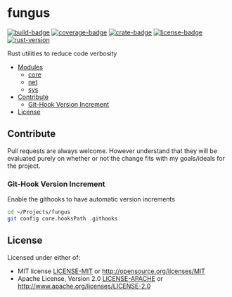 fungus
====================================================================================================
[![build-badge](https://travis-ci.com/phR0ze/fungus.svg?branch=master)](https://travis-ci.com/phR0ze/fungus)
[![coverage-badge](https://coveralls.io/repos/github/phR0ze/fungus/badge.svg?branch=master)](https://coveralls.io/github/phR0ze/fungus?branch=master)
[![crate-badge](https://img.shields.io/crates/v/fungus.svg)](https://crates.io/crates/fungus)
[![license-badge](https://img.shields.io/crates/l/fungus.svg)](https://opensource.org/licenses/MIT)
[![rust-version](https://img.shields.io/badge/rust-latest%20stable-blue.svg)](https://github.com/rust-lang/rust/releases)

Rust utilities to reduce code verbosity

* [Modules](#modules)
  * [core](#core)
  * [net](#net)
  * [sys](#sys)
* [Contribute](#contribute)
  * [Git-Hook Version Increment](#git-hook-version-increment)
* [License](#license)

## Contribute <a name="Contribute"/></a>
Pull requests are always welcome.  However understand that they will be evaluated purely on whether
or not the change fits with my goals/ideals for the project.

### Git-Hook Version Increment <a name="git-hook-version-increment"/></a>
Enable the githooks to have automatic version increments

```bash
cd ~/Projects/fungus
git config core.hooksPath .githooks
```

## License <a name="license"/></a>
Licensed under either of:
 * MIT license [LICENSE-MIT](LICENSE-MIT) or http://opensource.org/licenses/MIT
 * Apache License, Version 2.0 [LICENSE-APACHE](LICENSE-APACHE) or http://www.apache.org/licenses/LICENSE-2.0
